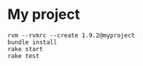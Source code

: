 My project
==========

    rvm --rvmrc --create 1.9.2@myproject
    bundle install
    rake start
    rake test
